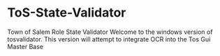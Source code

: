 # ToS-State-Validator
Town of Salem Role State Validator
Welcome to the windows version of tosvalidator.  This version will attempt to integrate OCR into the Tos Gui Master Base
